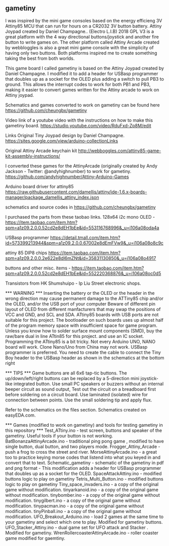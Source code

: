 gametiny  
---------------------------------------------------------------------------
I was inspired by the mini game consoles based on the energy efficieng 3V Attiny85 MCU that can run for hours on a CR2032 3V button battery. 
Attiny Joypad  created by Daniel Champagne.. (Electro L.I.B) 2018 GPL V3 is a great platform with the 4 way directional buttons/joystick and another fire button to write games on.  The  other platform called Attiny Arcade created by webbloggles is also a  great mini game console with the simplicity of having only two buttons. Both platforms inspired me to create something taking the best from both worlds.

This game board I called gametiny is based on the Attiny Joypad created by Daniel Champagne. I modified it  to add a header for USBasp programmer that doubles up as a socket for the OLED plus adding a switch to pull PB3 to ground. This allows the interrupt codes to work for both PB1 and PB3, making it easier to convert games written for the Attiny arcade to work on Attiny joypad.

Schematics and games converted to work on gametiny can be found here
https://github.com/cheungbx/gametiny

Video link of a youtube video with the instructions on how to make this gametiny board.
https://studio.youtube.com/video/RduFxd-Zp8M/edit


Links
Original Tiny Joypad design by Daniel Champagne.
https://sites.google.com/view/arduino-collectionLinks 

Original Attiny Arcade keychain kit
http://webboggles.com/attiny85-game-kit-assembly-instructions/

I converted these games for the AttinyArcade  (originally created by Andy Jackson - Twitter: @andyhighnumber)  to work for gametiny.
https://github.com/andyhighnumber/Attiny-Arduino-Games


Arduino board driver for attiny85
https://raw.githubusercontent.com/damellis/attiny/ide-1.6.x-boards-manager/package_damellis_attiny_index.json

schematics and source codes in  https://github.com/cheungbx/gametiny

I purchased the parts from these taobao links.
128x64 i2c mono OLED -  
https://item.taobao.com/item.htm?spm=a1z09.2.0.0.52cd2e8dEH1bEe&id=553116768996&_u=i106a08oda4a

USBasp programmer 
https://detail.tmall.com/item.htm?id=573399213944&spm=a1z09.2.0.0.67002e8dEmFVw9&_u=i106a08o8c9c

attiny 85 DIP8 chips
https://item.taobao.com/item.htm?spm=a1z09.2.0.0.2e622e8dl6mZNt&id=35831130850&_u=i106a08o4917

buttons and other misc. items - https://item.taobao.com/item.htm?spm=a1z09.2.0.0.52cd2e8dEH1bEe&id=552220368876&_u=i106a08oc0d5

Transistors from HK Shumshuipo - Ip Liu Street electronic shops.



 
*** WARNING ***
Inserting the battery or the OLED or the header in the wrong direction may cause permanent damage to the ATTiny85 chip and/or the OLED, and/or the USB port of your computer
Beware of different pin layout of OLED from different manfacturers that may swap the positions of VCC and GND, and SCL and SDA.
ATtiny85 boards with USB ports are not suitable for this project. The bootloader on such boards uses up almost half of the program memory space with insufficient space for game program.
Unless you know how to solder surface mount components (SMD), buy the raw/bare dual in line ATtin85 for this project. and use an IC socket. 
Programming the ATtiny85 is a bit tricky. Not every Arduino UNO, NANO board will work. Clone Nano/Uno from China may not work.
USBasp programmer is preferred. You need to create the cable to connect the Tiny Boy header to the USBasp header as shown in the schematics at the bottom  right
 
*** TIPS ***
Game buttons are all 6x6 tap-tic buttons. The up/down/left/right buttons can be replaced by a 5-direction mini joystick-like integrated button.
Use small PC speakers or  buzzers without an internal beeper circuit as sound output,
Test out the circuit on a breadboard first before soldering on a circuit board.
Use laminated (isolated) wire for connection between points. Use the small soldering tip and apply flux.




Refer to the schematics on the files section. Schematics created on easyEDA.com.

*** Games (modified to work on gametiny) and tools for testing gametiny in this repository ***
Test_ATtiny.ino - test screen, buttons and speaker of the gametiny. Useful tools if your button is not working.
BatBonanzaAttinyArcade.ino - traditional ping pong game , modified to have single button, dual button, and two players mode.
Frogger_Attiny_Arcade - push a frog to cross the street and river.
MorseAttinyArcade.ino - a great too to practice keying morse codes that listend into what you keyed in and convert that to text.
Schematic_gametiny - schematic of the gametiny in pdf and png format - This modification  adds a header for USBasp programmer that doubles up as a socket for the OLED.
SpaceAttackAttiny.ino - modified buttons logic to play on gametiny
Tetris_Multi_Button.ino - modified buttons logic to play on gametiny
Tiny_space_invaders.ino - a copy of the original game without modification.
tinyarkanoid.ino - a copy of the original game without modification.
tinybomber.ino - a copy of the original game without modification.
tinygilbert.ino - a copy of the original game without modification.
tinypacman.ino - a copy of the original game without modification.
tinyPinball.ino - a copy of the original game without modification.
UFO_Breakout_Arduino.ino - load 2 games at the same time to your gametiny and select which one to play. Modified for gametiny buttons.
UFO_Stacker_Attiny.ino - dual game set for UFO attack and Stacker . Modified for gametiny.
WrenRollercoasterAttinyArcade.ino - roller coaster game modified for gaemtiny.
